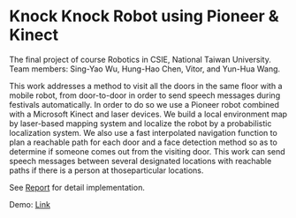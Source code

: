 # Knock Knock Robot using Pioneer & Kinect
The final project of course Robotics in CSIE, National Taiwan University.
Team members: Sing-Yao Wu, Hung-Hao Chen, Vitor, and Yun-Hua Wang.

This work addresses a method to visit all the doors in the same floor with a mobile robot, from door-to-door in order to send speech messages during festivals automatically. In order to do so we use a Pioneer robot combined with a Microsoft Kinect and laser devices. We build a local environment map by laser-based mapping system and localize the robot by a probabilistic localization system. We also use a fast interpolated navigation function to plan a reachable path for each door and a face detection method so as to determine if someone comes out from the visiting door. This work can send speech messages between several designated locations with reachable paths if there is a person at thoseparticular locations.

See [Report](https://github.com/singyaowu/Robotics_NavigationRobot/blob/master/Robotics_Final_Report.pdf) for detail implementation.

Demo: [Link](https://youtu.be/5CdkwZ7k85g)
